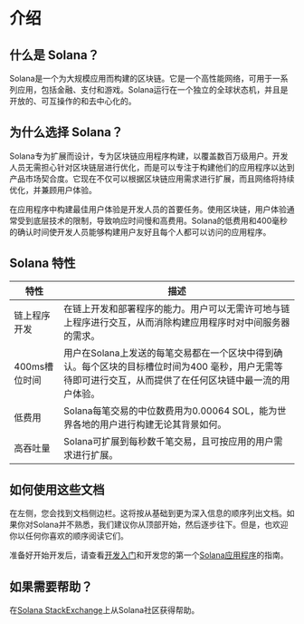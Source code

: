 # 介绍
## 什么是 Solana？
Solana是一个为大规模应用而构建的区块链。它是一个高性能网络，可用于一系列应用，包括金融、支付和游戏。Solana运行在一个独立的全球状态机，并且是开放的、可互操作的和去中心化的。

## 为什么选择 Solana？
Solana专为扩展而设计，专为区块链应用程序构建，以覆盖数百万级用户。开发人员无需担心针对区块链层进行优化，而是可以专注于构建他们的应用程序以达到产品市场契合度。它现在不仅可以根据区块链应用需求进行扩展，而且网络将持续优化，并兼顾用户体验。

在应用程序中构建最佳用户体验是开发人员的首要任务。使用区块链，用户体验通常受到底层技术的限制，导致响应时间慢和高费用。Solana的低费用和400毫秒的确认时间使开发人员能够构建用户友好且每个人都可以访问的应用程序。

## Solana 特性
| 特性          | 描述                                                         |
| ------------- | ------------------------------------------------------------ |
| 链上程序开发  | 在链上开发和部署程序的能力。用户可以无需许可地与链上程序进行交互，从而消除构建应用程序时对中间服务器的需求。 |
| 400ms槽位时间 | 用户在Solana上发送的每笔交易都在一个区块中得到确认。每个区块的目标槽位时间为400 毫秒，用户无需等待即可进行交互，从而提供了在任何区块链中最一流的用户体验。 |
| 低费用        | Solana每笔交易的中位数费用为0.00064 SOL，能为世界各地的用户进行构建无论其背景如何。 |
| 高吞吐量      | Solana可扩展到每秒数千笔交易，且可按应用的用户需求进行扩展。 |

## 如何使用这些文档
在左侧，您会找到文档侧边栏。这将按从基础到更为深入信息的顺序列出文档。如果你对Solana并不熟悉，我们建议你从顶部开始，然后逐步往下。但是，也欢迎你以任何你喜欢的顺序阅读它们。

准备好开始开发后，请查看[开发入门](https://solana.com/zh/docs/intro/dev)和开发您的第一个[Solana应用程序](https://solana.com/developers/guides/getstarted/local-rust-hello-world)的指南。

## 如果需要帮助？
在[Solana StackExchange](https://solana.stackexchange.com/)上从Solana社区获得帮助。

